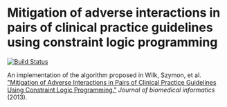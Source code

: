Mitigation of adverse interactions in pairs of clinical practice guidelines using constraint logic programming
=======

[![Build Status](https://travis-ci.org/cookav/clp-cpg.png)](https://travis-ci.org/cookav/clp-cpg)

An implementation of the algorithm proposed in Wilk, Szymon, et al. ["Mitigation of Adverse Interactions in Pairs of Clinical Practice Guidelines Using Constraint Logic Programming."](http://www.sciencedirect.com/science/article/pii/S153204641300004X) _Journal of biomedical informatics_ (2013).

